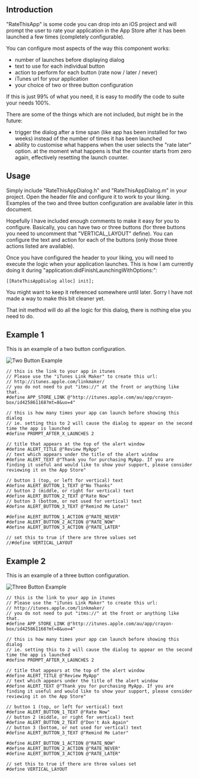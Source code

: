 Introduction
------------

"RateThisApp" is some code you can drop into an iOS project and will prompt the user to rate your application in the App Store after it has been launched a few times (completely configurable).

You can configure most aspects of the way this component works:

* number of launches before displaying dialog
* text to use for each individual button
* action to perform for each button (rate now / later / never)
* iTunes url for your application
* your choice of two or three button configuration

If this is just 99% of what you need, it is easy to modify the code to suite your needs 100%.

There are some of the things which are not included, but might be in the future:

* trigger the dialog after a time span (like app has been installed for two weeks) instead of the number of times it has been launched
* ability to customise what happens when the user selects the "rate later" option. at the moment what happens is that the counter starts from zero again, effectively resetting the launch counter.

Usage
-----

Simply include "RateThisAppDialog.h" and "RateThisAppDialog.m" in your project. Open the header file and configure it to work to your liking. Examples of the two and three button configuration are available later in this document.

Hopefully I have included enough comments to make it easy for you to configure. Basically, you can have two or three buttons (for three buttons you need to uncomment that "VERTICAL_LAYOUT" define). You can configure the text and action for each of the buttons (only those three actions listed are available).

Once you have configured the header to your liking, you will need to execute the logic when your application launches. This is how I am currently doing it during "application:didFinishLaunchingWithOptions:":

    [[RateThisAppDialog alloc] init];

You might want to keep it referenced somewhere until later. Sorry I have not made a way to make this bit cleaner yet.

That init method will do all the logic for this dialog, there is nothing else you need to do.

Example 1
---------

This is an example of a two button configuration.

![Two Button Example](http://nippysaurus.github.com/RateThisApp/TwpoButtonExample.png "Two Button Example")

    // this is the link to your app in itunes
    // Please use the "iTunes Link Maker" to create this url:
    // http://itunes.apple.com/linkmaker/
    // you do not need to put "itms://" at the front or anything like that.
    #define APP_STORE_LINK @"http://itunes.apple.com/au/app/crayon-box/id425861168?mt=8&uo=4"
    
    // this is how many times your app can launch before showing this dialog
    // ie. setting this to 2 will cause the dialog to appear on the second time the app is launched
    #define PROMPT_AFTER_X_LAUNCHES 2
    
    // title that appears at the top of the alert window
    #define ALERT_TITLE @"Review MyApp"
    // text which appears under the title of the alert window
    #define ALERT_TEXT @"Thank you for purchasing MyApp. If you are finding it useful and would like to show your support, please consider reviewing it on the App Store"
    
    // button 1 (top, or left for vertical) text
    #define ALERT_BUTTON_1_TEXT @"No Thanks"
    // button 2 (middle, or right for vertical) text
    #define ALERT_BUTTON_2_TEXT @"Rate Now"
    // button 3 (bottom, or not used for vertical) text
    #define ALERT_BUTTON_3_TEXT @"Remind Me Later"
    
    #define ALERT_BUTTON_1_ACTION @"RATE_NEVER"
    #define ALERT_BUTTON_2_ACTION @"RATE_NOW"
    #define ALERT_BUTTON_3_ACTION @"RATE_LATER"
    
    // set this to true if there are three values set
    //#define VERTICAL_LAYOUT

Example 2
---------

This is an example of a three button configuration.

![Three Button Example](http://nippysaurus.github.com/RateThisApp/ThreeButtonExample.png "Three Button Example")

    // this is the link to your app in itunes
    // Please use the "iTunes Link Maker" to create this url:
    // http://itunes.apple.com/linkmaker/
    // you do not need to put "itms://" at the front or anything like that.
    #define APP_STORE_LINK @"http://itunes.apple.com/au/app/crayon-box/id425861168?mt=8&uo=4"
    
    // this is how many times your app can launch before showing this dialog
    // ie. setting this to 2 will cause the dialog to appear on the second time the app is launched
    #define PROMPT_AFTER_X_LAUNCHES 2
    
    // title that appears at the top of the alert window
    #define ALERT_TITLE @"Review MyApp"
    // text which appears under the title of the alert window
    #define ALERT_TEXT @"Thank you for purchasing MyApp. If you are finding it useful and would like to show your support, please consider reviewing it on the App Store"
    
    // button 1 (top, or left for vertical) text
    #define ALERT_BUTTON_1_TEXT @"Rate Now"
    // button 2 (middle, or right for vertical) text
    #define ALERT_BUTTON_2_TEXT @"Don't Ask Again"
    // button 3 (bottom, or not used for vertical) text
    #define ALERT_BUTTON_3_TEXT @"Remind Me Later"
    
    #define ALERT_BUTTON_1_ACTION @"RATE_NOW"
    #define ALERT_BUTTON_2_ACTION @"RATE_NEVER"
    #define ALERT_BUTTON_3_ACTION @"RATE_LATER"
    
    // set this to true if there are three values set
    #define VERTICAL_LAYOUT
